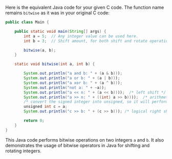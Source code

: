 Here is the equivalent Java code for your given C code. The function name remains `bitwise` as it was in your original C code:

```java
public class Main {

    public static void main(String[] args) {
        int a = 5;  // Any integer value can be used here.
        int b = 3;  // Shift amount, for both shift and rotate operations.

        bitwise(a, b);
    }

    static void bitwise(int a, int b) {

        System.out.println("a and b: " + (a & b)));
        System.out.println("a or b: " + (a | b)));
        System.out.println("a xor b: " + (a ^ b)));
        System.out.println("not a: " + ~a));
        System.out.println("a << n: " + (a << b))));  /* left shift */
        System.out.println("a >> n: " + ((int) a >> b))));  /* arithmetic right shift on Java, not just C++ */
        /* convert the signed integer into unsigned, so it will perform logical shift */
        unsigned int c = a;
        System.out.println("c >> b: " + (c >> b))); /* logical right shift */

        return 0;
    }
}
```
This Java code performs bitwise operations on two integers `a` and `b`. It also demonstrates the usage of bitwise operators in Java for shifting and rotating integers.
